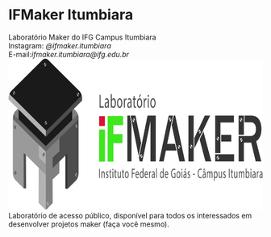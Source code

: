 <h1> IFMaker Itumbiara </h1>
Laboratório Maker do IFG Campus Itumbiara
<br>Instagram:<i> @ifmaker.itumbiara</i>
<br>E-mail:<i>ifmaker.itumbiara@ifg.edu.br</i>

<br>
<img src="https://github.com/ifmakeriub/ifmakeriub/blob/main/maker.jpg" alt="IFMAker Itumbiara" width="800" height="300">
<br>
Laboratório de acesso público, disponível para todos os interessados em desenvolver projetos maker (faça você mesmo).

<!---
ifmakeriub/ifmakeriub is a ✨ special ✨ repository because its `README.md` (this file) appears on your GitHub profile.
You can click the Preview link to take a look at your changes.
--->
